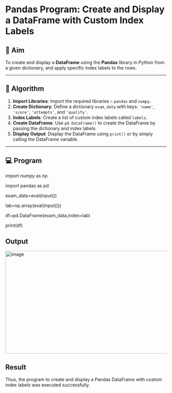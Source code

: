 # Pandas Program: Create and Display a DataFrame with Custom Index Labels

## 🎯 Aim

To create and display a **DataFrame** using the **Pandas** library in Python from a given dictionary, and apply specific index labels to the rows.

---

## 🧠 Algorithm

1. **Import Libraries**: Import the required libraries – `pandas` and `numpy`.
2. **Create Dictionary**: Define a dictionary `exam_data` with keys: `'name'`, `'score'`, `'attempts'`, and `'qualify'`.
3. **Index Labels**: Create a list of custom index labels called `labels`.
4. **Create DataFrame**: Use `pd.DataFrame()` to create the DataFrame by passing the dictionary and index labels.
5. **Display Output**: Display the DataFrame using `print()` or by simply calling the DataFrame variable.

---

## 💻 Program
import numpy as np

import pandas as pd

exam_data=eval(input())

lab=np.array(eval(input()))

df=pd.DataFrame(exam_data,index=lab)

print(df)
## Output
<img width="1261" height="321" alt="image" src="https://github.com/user-attachments/assets/832b9de9-9867-4777-bea2-73b5191e31cb" />

## Result
Thus, the program to create and display a Pandas DataFrame with custom index labels was executed successfully.
